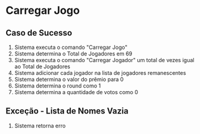 # Carregar Jogo

## Caso de Sucesso
1. Sistema executa o comando "Carregar Jogo"
2. Sistema determina o Total de Jogadores em 69
3. Sistema executa o comando "Carregar Jogador" um total de vezes igual ao Total de Jogadores
4. Sistema adicionar cada jogador na lista de jogadores remanescentes
5. Sistema determina o valor do prêmio para 0
6. Sistema determina o round como 1
7. Sistema determina a quantidade de votos como 0

## Exceção - Lista de Nomes Vazia
1. Sistema retorna erro